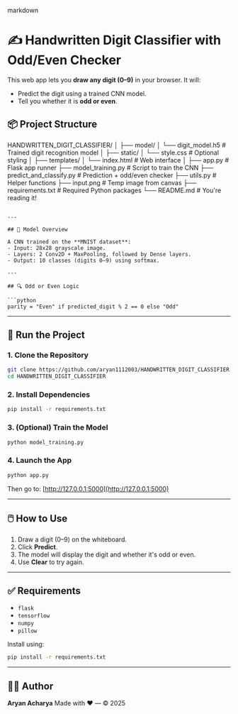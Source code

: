 

markdown
# ✍️ Handwritten Digit Classifier with Odd/Even Checker

This web app lets you **draw any digit (0–9)** in your browser. It will:
- Predict the digit using a trained CNN model.
- Tell you whether it is **odd or even**.


## 📦 Project Structure


HANDWRITTEN\_DIGIT\_CLASSIFIER/
│
├── model/
│   └── digit\_model.h5            # Trained digit recognition model
│
├── static/
│   └── style.css                 # Optional styling
│
├── templates/
│   └── index.html                # Web interface
│
├── app.py                        # Flask app runner
├── model\_training.py             # Script to train the CNN
├── predict\_and\_classify.py       # Prediction + odd/even checker
├── utils.py                      # Helper functions
├── input.png                     # Temp image from canvas
├── requirements.txt              # Required Python packages
└── README.md                     # You're reading it!

````

---

## 🧠 Model Overview

A CNN trained on the **MNIST dataset**:
- Input: 28x28 grayscale image.
- Layers: 2 Conv2D + MaxPooling, followed by Dense layers.
- Output: 10 classes (digits 0–9) using softmax.

---

## 🔍 Odd or Even Logic

```python
parity = "Even" if predicted_digit % 2 == 0 else "Odd"
````

---

## 🚀 Run the Project

### 1. Clone the Repository

```bash
git clone https://github.com/aryan1112003/HANDWRITTEN_DIGIT_CLASSIFIER.git
cd HANDWRITTEN_DIGIT_CLASSIFIER
```

### 2. Install Dependencies

```bash
pip install -r requirements.txt
```

### 3. (Optional) Train the Model

```bash
python model_training.py
```

### 4. Launch the App

```bash
python app.py
```

Then go to: [http://127.0.0.1:5000](http://127.0.0.1:5000)

---

## 🖱️ How to Use

1. Draw a digit (0–9) on the whiteboard.
2. Click **Predict**.
3. The model will display the digit and whether it's odd or even.
4. Use **Clear** to try again.

---

## ✅ Requirements

* `flask`
* `tensorflow`
* `numpy`
* `pillow`

Install using:

```bash
pip install -r requirements.txt
```

---

## 👨‍💻 Author

**Aryan Acharya**
Made with ❤️ — © 2025

```
